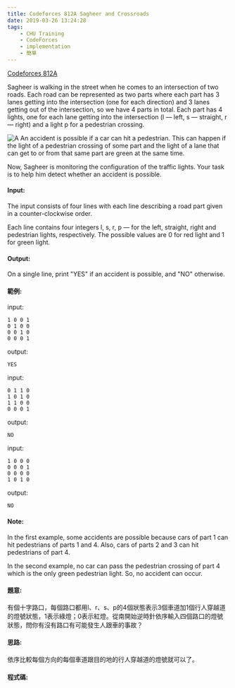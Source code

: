 ```yaml
---
title: Codeforces 812A Sagheer and Crossroads
date: 2019-03-26 13:24:28
tags:
    - CHU Training
    - CodeForces
    - implementation
    - 簡單
---
```


[Codeforces 812A](https://codeforces.com/problemset/problem/812/A)
<!-- more -->
Sagheer is walking in the street when he comes to an intersection of two roads. Each road can be represented as two parts where each part has 3 lanes getting into the intersection (one for each direction) and 3 lanes getting out of the intersection, so we have 4 parts in total. Each part has 4 lights, one for each lane getting into the intersection (l — left, s — straight, r — right) and a light p for a pedestrian crossing. 

![A](A.PNG)
An accident is possible if a car can hit a pedestrian. This can happen if the light of a pedestrian crossing of some part and the light of a lane that can get to or from that same part are green at the same time.

Now, Sagheer is monitoring the configuration of the traffic lights. Your task is to help him detect whether an accident is possible.

#### Input:
The input consists of four lines with each line describing a road part given in a counter-clockwise order.

Each line contains four integers l, s, r, p — for the left, straight, right and pedestrian lights, respectively. The possible values are 0 for red light and 1 for green light.

#### Output:
On a single line, print "YES" if an accident is possible, and "NO" otherwise.

#### 範例:
input:
```
1 0 0 1
0 1 0 0
0 0 1 0
0 0 0 1
```
output:
```
YES
```
input:
```
0 1 1 0
1 0 1 0
1 1 0 0
0 0 0 1
```
output:
```
NO
```
input:
```
1 0 0 0
0 0 0 1
0 0 0 0
1 0 1 0
```
output:
```
NO
```

#### Note:
In the first example, some accidents are possible because cars of part 1 can hit pedestrians of parts 1 and 4. Also, cars of parts 2 and 3 can hit pedestrians of part 4.

In the second example, no car can pass the pedestrian crossing of part 4 which is the only green pedestrian light. So, no accident can occur.

#### 題意:
有個十字路口，每個路口都用l、r、s、p的4個狀態表示3個車道加1個行人穿越道的燈號狀態，1表示綠燈；0表示紅燈。從南開始逆時針依序輸入四個路口的燈號狀態，問你有沒有路口有可能發生人跟車的事故？

#### 思路:
依序比較每個方向的每個車道跟目的地的行人穿越道的燈號就可以了。

#### 程式碼:
<script src="https://gist.github.com/Daviswww/7144cb5d6c8af5c7db3a1405a970a185.js"></script>
